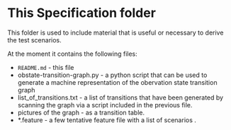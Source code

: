 # This Specification folder

This folder is used to include material that is useful or necessary to derive the test scenarios. 

At the moment it contains the following files:

* `README.md` - this file
* obstate-transition-graph.py - a python script that can be used to generate a machine representation of the obervation state transition graph
* list_of_transitions.txt - a list of transitions that have been generated by scanning the graph via a script included in the previous file.
* pictures of the graph - as a transition table.
* *.feature - a few tentative feature file with a list of scenarios . 
